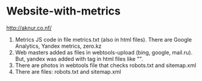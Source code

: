 # Website-with-metrics
http://aknur.co.nf/
1) Metrics JS code in file metrics.txt (also in html files). There are Google Analytics, Yandex metrics, zero.kz
2) Web masters added as files in webtools-upload (bing, google, mail.ru). But, yandex was added with tag in html files     like "<meta name="yandex-verification" content="34c43d1db6f0b0b9" />".
3) There are photos in webtools file that checks robots.txt and sitemap.xml
4) There are files: robots.txt and sitemap.xml
